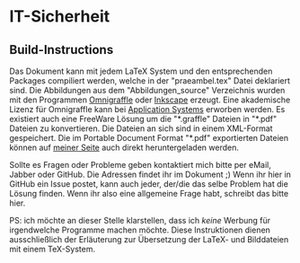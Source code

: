 IT-Sicherheit
=============

Build-Instructions
------------------
Das Dokument kann mit jedem LaTeX System und den entsprechenden Packages compiliert werden, 
welche in der "praeambel.tex" Datei deklariert sind. 
Die Abbildungen aus dem "Abbildungen_source" Verzeichnis wurden mit den Programmen [Omnigraffle](http://www.omnigroup.com/omnigraffle/) oder [Inkscape](http://inkscape.org/de/?lang=de) erzeugt. 
Eine akademische Lizenz für Omnigraffle kann bei [Application Systems](http://www.application-systems.de/omnigraffle/kaufen.html) erworben werden. 
Es existiert auch eine FreeWare Lösung um die "\*.graffle" Dateien in "\*.pdf" Dateien zu konvertieren. 
Die Dateien an sich sind in einem XML-Format gespeichert. 
Die im Portable Document Format "*.pdf" exportierten Dateien können auf [meiner Seite](http://public.fh-trier.de/~weissk/) auch direkt heruntergeladen werden.

Sollte es Fragen oder Probleme geben kontaktiert mich bitte per eMail, Jabber oder GitHub. 
Die Adressen findet ihr im Dokument ;) 
Wenn ihr hier in GitHub ein Issue postet, kann auch jeder, der/die das selbe Problem hat die Lösung finden. 
Wenn ihr also eine allgemeine Frage habt, schreibt das bitte hier.

PS: ich möchte an dieser Stelle klarstellen, 
dass ich *keine* Werbung für irgendwelche Programme machen möchte. 
Diese Instruktionen dienen ausschließlich der Erläuterung zur Übersetzung der LaTeX- und Bilddateien mit einem TeX-System.

